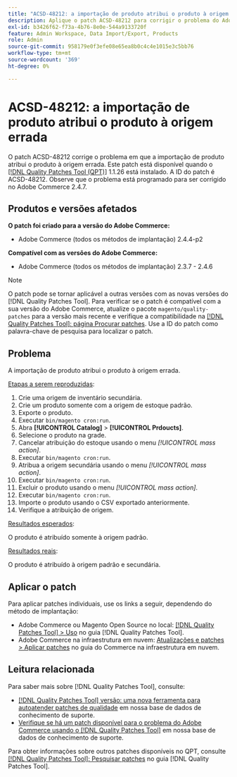 ```yaml
---
title: "ACSD-48212: a importação de produto atribui o produto à origem errada"
description: Aplique o patch ACSD-48212 para corrigir o problema do Adobe Commerce em que a importação de produto atribui o produto à origem errada.
exl-id: b3426f62-f73a-4b76-8e0e-544a9133720f
feature: Admin Workspace, Data Import/Export, Products
role: Admin
source-git-commit: 958179e0f3efe08e65ea8b0c4c4e1015e3c5bb76
workflow-type: tm+mt
source-wordcount: '369'
ht-degree: 0%

---
```


# ACSD-48212: a importação de produto atribui o produto à origem errada

O patch ACSD-48212 corrige o problema em que a importação de produto atribui o produto à origem errada. Este patch está disponível quando o [[!DNL Quality Patches Tool (QPT)]](/help/announcements/adobe-commerce-announcements/magento-quality-patches-released-new-tool-to-self-serve-quality-patches.md) 1.1.26 está instalado. A ID do patch é ACSD-48212. Observe que o problema está programado para ser corrigido no Adobe Commerce 2.4.7.

## Produtos e versões afetados

**O patch foi criado para a versão do Adobe Commerce:**

* Adobe Commerce (todos os métodos de implantação) 2.4.4-p2

**Compatível com as versões do Adobe Commerce:**

* Adobe Commerce (todos os métodos de implantação) 2.3.7 - 2.4.6

>[!NOTE]
>
>O patch pode se tornar aplicável a outras versões com as novas versões do [!DNL Quality Patches Tool]. Para verificar se o patch é compatível com a sua versão do Adobe Commerce, atualize o pacote `magento/quality-patches` para a versão mais recente e verifique a compatibilidade na [[!DNL Quality Patches Tool]: página Procurar patches](https://experienceleague.adobe.com/tools/commerce-quality-patches/index.html). Use a ID do patch como palavra-chave de pesquisa para localizar o patch.

## Problema

A importação de produto atribui o produto à origem errada.

<u>Etapas a serem reproduzidas</u>:

1. Crie uma origem de inventário secundária.
1. Crie um produto somente com a origem de estoque padrão.
1. Exporte o produto.
1. Executar `bin/magento cron:run`.
1. Abra **[!UICONTROL Catalog]** > **[!UICONTROL Prdoucts]**.
1. Selecione o produto na grade.
1. Cancelar atribuição do estoque usando o menu *[!UICONTROL mass action]*.
1. Executar `bin/magento cron:run`.
1. Atribua a origem secundária usando o menu *[!UICONTROL mass action]*.
1. Executar `bin/magento cron:run`.
1. Excluir o produto usando o menu *[!UICONTROL mass action]*.
1. Executar `bin/magento cron:run`.
1. Importe o produto usando o CSV exportado anteriormente.
1. Verifique a atribuição de origem.

<u>Resultados esperados</u>:

O produto é atribuído somente à origem padrão.

<u>Resultados reais</u>:

O produto é atribuído à origem padrão e secundária.

## Aplicar o patch

Para aplicar patches individuais, use os links a seguir, dependendo do método de implantação:

* Adobe Commerce ou Magento Open Source no local: [[!DNL Quality Patches Tool] > Uso](https://experienceleague.adobe.com/docs/commerce-operations/tools/quality-patches-tool/usage.html) no guia [!DNL Quality Patches Tool].
* Adobe Commerce na infraestrutura em nuvem: [Atualizações e patches > Aplicar patches](https://experienceleague.adobe.com/docs/commerce-cloud-service/user-guide/develop/upgrade/apply-patches.html) no guia do Commerce na infraestrutura em nuvem.

## Leitura relacionada

Para saber mais sobre [!DNL Quality Patches Tool], consulte:

* [[!DNL Quality Patches Tool] versão: uma nova ferramenta para autoatender patches de qualidade](/help/announcements/adobe-commerce-announcements/magento-quality-patches-released-new-tool-to-self-serve-quality-patches.md) em nossa base de dados de conhecimento de suporte.
* [Verifique se há um patch disponível para o problema do Adobe Commerce usando o [!DNL Quality Patches Tool]](/help/support-tools/patches-available-in-qpt-tool/check-patch-for-magento-issue-with-magento-quality-patches.md) em nossa base de dados de conhecimento de suporte.

Para obter informações sobre outros patches disponíveis no QPT, consulte [[!DNL Quality Patches Tool]: Pesquisar patches](https://experienceleague.adobe.com/tools/commerce-quality-patches/index.html) no guia [!DNL Quality Patches Tool].
